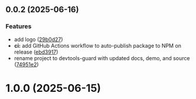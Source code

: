 ## 0.0.2 (2025-06-16)


### Features

* add logo ([29b0d27](https://github.com/DicksonPaL21/devtools-guard/commit/29b0d27830eff1711e7451b9f2052e2e492006c1))
* **ci:** add GitHub Actions workflow to auto-publish package to NPM on release ([ebd3917](https://github.com/DicksonPaL21/devtools-guard/commit/ebd3917d0cb02b0d21fca6efeb8f75d25032ee00))
* rename project to devtools-guard with updated docs, demo, and source ([74951e2](https://github.com/DicksonPaL21/devtools-guard/commit/74951e250d201072fcba70b56eb8fe36a325bf3f))



# 1.0.0 (2025-06-15)



